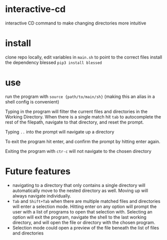 # interactive-cd
interactive CD command to make changing directories more intuitive

# install 
clone repo locally, edit variables in `main.sh` to point to the correct files 
install the dependency blessed `pip3 install blessed`

# use 
run the program with `source {path/to/main/sh}` (making this an alias in a shell config is convenient)

Typing in the program will filter the current files and directories in the Working Directory. 
When there is a single match hit `tab` to autocomplete the rest of the filepath, navigate to that directory, and reset the prompt. 

Typing `..` into the prompt will navigate up a directory

To exit the program hit enter, and confirm the prompt by hitting enter again. 

Exiting the program with `ctr-c` will not navigate to the chosen directory

# Future features 
- navigating to a directory that only contains a single directory will automatically move to the nested directory as well. Moving up will always navigate individually.
- `Tab` and `Shift+Tab` when there are multiple matched files and directories will enter a selection mode. Hitting enter on any option will prompt the user with a list of programs to open that selection with. Selecting an option will exit the program, navigate the shell to the last working directory, and will open the file or directory with the chosen program. 
- Selection mode could open a preview of the file beneath the list of files and directories
